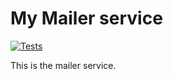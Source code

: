 # My Mailer service

[![Tests](https://github.com/avans-devops/avans-devops-2324-casdenteneer-mohammadparwani/actions/workflows/mailtests.yml/badge.svg)](https://github.com/avans-devops/avans-devops-2324-casdenteneer-mohammadparwani/actions/workflows/mailtests.yml)

This is the mailer service. 